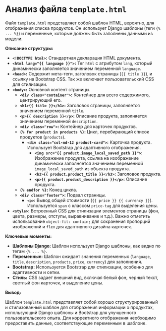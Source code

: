 # Анализ файла `template.html`

Файл `template.html` представляет собой шаблон HTML, вероятно, для отображения списка продуктов.  Он использует Django шаблоны (теги `{% ... %}`) и переменные, которые должны быть заполнены данными из модели.

**Описание структуры:**

* **`<!DOCTYPE html>`:** Стандартная декларация HTML документа.
* **`<html lang="{{ language }}">`:** Тег `html` с атрибутом `lang`, который динамически заполняется значением переменной `language`.
* **`<head>`:** Содержит мета-теги, заголовок страницы (`{{ title }}`), и ссылку на Bootstrap CSS.  Так же включает пользовательский CSS для стилизации.
* **`<body>`:**  Основной контент страницы.
    * **`<div class="container">`:** Контейнер для всего содержимого, центрирующий его.
    * **`<h1>{{ title }}</h1>`:** Заголовок страницы, заполняется значением переменной `title`.
    * **`<p>{{ description }}</p>`:** Описание продукта, заполняется значением переменной `description`.
    * **`<div class="row">`:**  Контейнер для карточек продуктов.
    * **`{% for product in products %}`:** Цикл, перебирающий список продуктов (`products`).
        * **`<div class="col-md-12 product-card">`:** Карточка продукта. Использует Bootstrap для адаптивного отображения.
            * **`<img src="{{ product.image_local_saved_path }}">`:** Изображение продукта, ссылка на изображение динамически заполняется значением переменной `image_local_saved_path` из объекта продукта.
            * **`<h3>{{ product.product_title }}</h3>`:**  Заголовок продукта.
            * **`<p>{{ product.product_description }}</p>`:**  Описание продукта.
    * **`{% endfor %}`:** Конец цикла.
    * **`<div class="footer">`:** Подвал страницы.
        * **`<p>`:** Вывод общей стоимости (`{{ price }} {{ currency }}`).  Используется `span` с классом `price-tag` для выделения цены.
* **`<style>`:** Встроенный CSS для стилизации элементов страницы (фон, цвета, размеры, отступы, выравнивание и т.д.). Важно отметить использование `object-fit: contain;` для сохранения пропорций изображений и `flex` для адаптивного дизайна карточек.

**Ключевые моменты:**

* **Шаблоны Django:**  Шаблон использует Django шаблоны, как видно по тегам `{% ... %}`.
* **Переменные:** Шаблон ожидает значения переменных (`language`, `title`, `description`, `products`, `price`, `currency`) для заполнения.
* **Bootstrap:**  Используется Bootstrap для стилизации, особенно для адаптивности и сетки.
* **Стиль:** CSS задает внешний вид, включая белый фон, черный текст, светлый фон карточек, и выделение цены.

**Вывод:**

Шаблон `template.html` представляет собой хорошо структурированный и стилизованный шаблон для отображения информации о продуктах,  использующий  Django шаблоны и Bootstrap для улучшенного пользовательского опыта.  Для корректного отображения необходимо предоставить данные, соответствующие переменным в шаблоне.